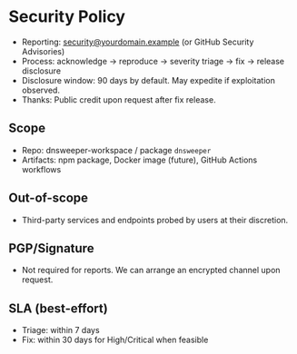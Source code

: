 # Security Policy

- Reporting: security@yourdomain.example (or GitHub Security Advisories)
- Process: acknowledge → reproduce → severity triage → fix → release disclosure
- Disclosure window: 90 days by default. May expedite if exploitation observed.
- Thanks: Public credit upon request after fix release.

## Scope
- Repo: dnsweeper-workspace / package `dnsweeper`
- Artifacts: npm package, Docker image (future), GitHub Actions workflows

## Out-of-scope
- Third-party services and endpoints probed by users at their discretion.

## PGP/Signature
- Not required for reports. We can arrange an encrypted channel upon request.

## SLA (best-effort)
- Triage: within 7 days
- Fix: within 30 days for High/Critical when feasible

